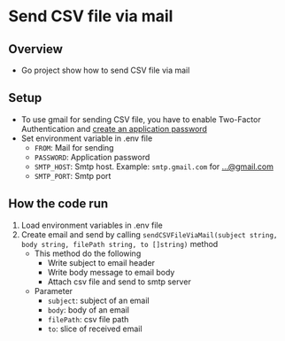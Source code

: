 # Send CSV file via mail
## Overview
- Go project show how to send CSV file via mail
## Setup
- To use gmail for sending CSV file, you have to enable Two-Factor Authentication and [create an application password](https://support.google.com/mail/answer/185833?hl=vi)
- Set environment variable in .env file
  - `FROM`: Mail for sending
  - `PASSWORD`: Application password
  - `SMTP_HOST`: Smtp host. Example: `smtp.gmail.com` for ...@gmail.com
  - `SMTP_PORT`: Smtp port
## How the code run
1. Load environment variables in .env file
2. Create email and send by calling `sendCSVFileViaMail(subject string, body string, filePath string, to []string)` method
   - This method do the following
     - Write subject to email header
     - Write body message to email body
     - Attach csv file and send to smtp server
   - Parameter
     - `subject`: subject of an email
     - `body`: body of an email
     - `filePath`: csv file path
     - `to`: slice of received email